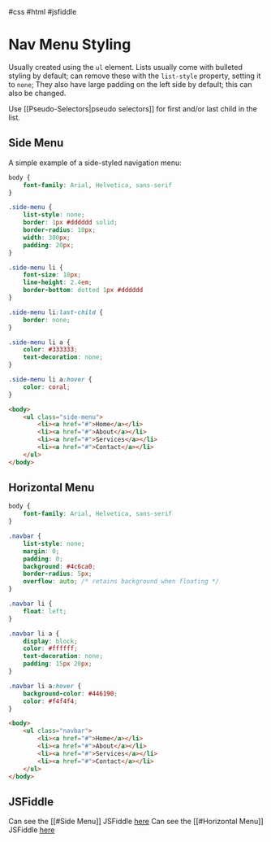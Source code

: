 #css #html #jsfiddle 

# Nav Menu Styling
Usually created using the `ul` element.
Lists usually come with bulleted styling by default; can remove these with the `list-style` property, setting it to `none`;
They also have large padding on the left side by default; this can also be changed.

Use [[Pseudo-Selectors|pseudo selectors]] for first and/or last child in the list.

## Side Menu
A simple example of a side-styled navigation menu:
```css
body {
	font-family: Arial, Helvetica, sans-serif
}

.side-menu {
	list-style: none;
	border: 1px #dddddd solid;
	border-radius: 10px;
	width: 300px;
	padding: 20px;
}

.side-menu li {
	font-size: 18px;
	line-height: 2.4em;
	border-bottom: dotted 1px #dddddd
}

.side-menu li:last-child {
	border: none;
}

.side-menu li a {
	color: #333333;
	text-decoration: none;
}

.side-menu li a:hover {
	color: coral;
}
```
```html
<body>
	<ul class="side-menu">
		<li><a href="#">Home</a></li>
		<li><a href="#">About</a></li>
		<li><a href="#">Services</a></li>
		<li><a href="#">Contact</a></li>
	</ul>
</body>
```

## Horizontal Menu
```css
body {
	font-family: Arial, Helvetica, sans-serif
}

.navbar {
	list-style: none;
	margin: 0;
	padding: 0;
	background: #4c6ca0;
	border-radius: 5px;
	overflow: auto; /* retains background when floating */
}

.navbar li {
	float: left;
}

.navbar li a {
	display: block;
	color: #ffffff;
	text-decoration: none;
	padding: 15px 20px;
}

.navbar li a:hover {
	background-color: #446190;
	color: #f4f4f4;
}
```
```html
<body>
	<ul class="navbar">
		<li><a href="#">Home</a></li>
		<li><a href="#">About</a></li>
		<li><a href="#">Services</a></li>
		<li><a href="#">Contact</a></li>
	</ul>
</body>
```

## JSFiddle
Can see the [[#Side Menu]] JSFiddle [here](https://jsfiddle.net/Hobnob93/95nabd8y/2)
Can see the [[#Horizontal Menu]] JSFiddle [here](https://jsfiddle.net/Hobnob93/q1jou5yp/)